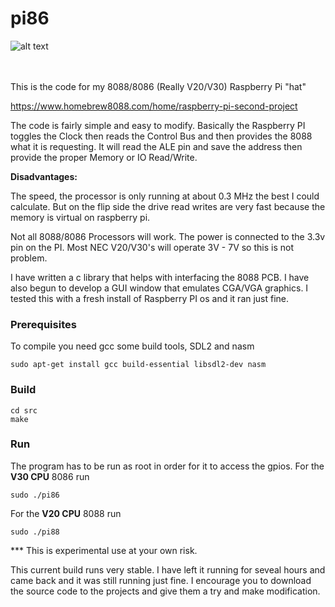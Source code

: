 # pi86
![alt text](/images/20211112_105224.jpg)

\
\
This is the code for my 8088/8086 (Really V20/V30) Raspberry Pi "hat"

https://www.homebrew8088.com/home/raspberry-pi-second-project



The code is fairly simple and easy to modify. Basically the Raspberry PI toggles the Clock then reads the Control Bus and then provides the 8088 what it is requesting. It will read the ALE pin and save the address then provide the proper Memory or IO Read/Write.  

**Disadvantages:**

The speed, the processor is only running at about 0.3 MHz the best I could calculate.  But on the flip side the drive read writes are very fast because the memory is virtual on raspberry pi.

Not all 8088/8086 Processors will work. The power is connected to the 3.3v pin on the PI. Most NEC V20/V30's will operate 3V - 7V so this is not problem.   

I have written a c library that helps with interfacing the 8088 PCB.  I have also begun to develop a GUI window that emulates CGA/VGA graphics. I tested this with a fresh install of Raspberry PI os and it ran just fine.

### Prerequisites 
To compile you need gcc some build tools, SDL2 and nasm
```
sudo apt-get install gcc build-essential libsdl2-dev nasm
```

### Build
```
cd src
make
```

### Run
The program has to be run as root in order for it to access the gpios.
For the **V30 CPU** 8086 run 
```
sudo ./pi86
```
For the **V20 CPU** 8088 run
```
sudo ./pi88
```



*** This is experimental use at your own risk. 

This current build runs very stable. I have left it running for seveal hours and came back and it was still running just fine. I encourage you to download the source code to the projects and give them a try and make modification. 
